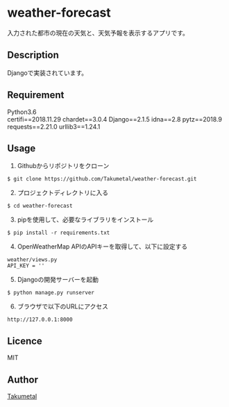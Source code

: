 weather-forecast
====

入力された都市の現在の天気と、天気予報を表示するアプリです。

## Description
Djangoで実装されています。

## Requirement
Python3.6  
certifi==2018.11.29
chardet==3.0.4
Django==2.1.5
idna==2.8
pytz==2018.9
requests==2.21.0
urllib3==1.24.1

## Usage
1. Githubからリポジトリをクローン
```
$ git clone https://github.com/Takumetal/weather-forecast.git
```
2. プロジェクトディレクトリに入る
```
$ cd weather-forecast
```
3. pipを使用して、必要なライブラリをインストール
```
$ pip install -r requirements.txt 
```
4. OpenWeatherMap APIのAPIキーを取得して、以下に設定する
```
weather/views.py
API_KEY = ''
```
5. Djangoの開発サーバーを起動
```
$ python manage.py runserver
```
6. ブラウザで以下のURLにアクセス
```
http://127.0.0.1:8000
```

## Licence
MIT

## Author
[Takumetal](https://github.com/Takumetal)
